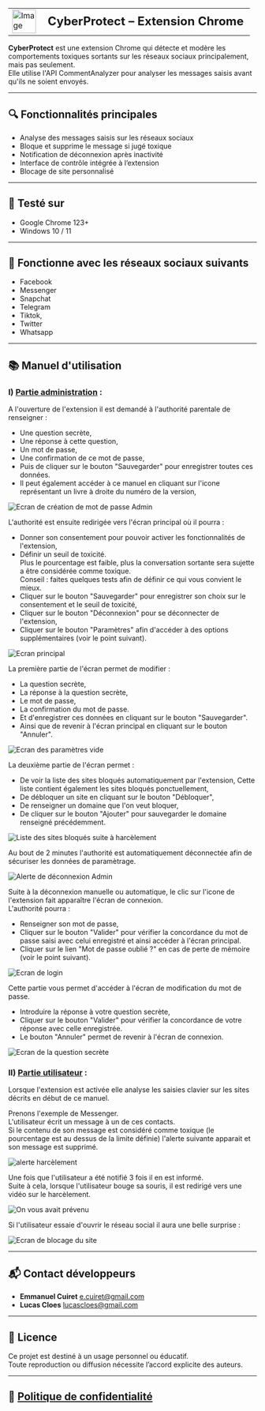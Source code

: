<table>
  <tr>
    <td>
      <img src="/icons/icon_48.png" alt="Image" width="48">
    </td>
    <td style="vertical-align: middle; padding-left: 16px; font-size:24px ">
      <strong>CyberProtect – Extension Chrome</strong>
    </td>
  </tr>
</table>

**CyberProtect** est une extension Chrome qui détecte et modère les comportements toxiques sortants sur les réseaux sociaux principalement, mais pas seulement.<br>
Elle utilise l'API CommentAnalyzer pour analyser les messages saisis avant qu'ils ne soient envoyés.

---

## 🔍 Fonctionnalités principales

- Analyse des messages saisis sur les réseaux sociaux
- Bloque et supprime le message si jugé toxique
- Notification de déconnexion après inactivité
- Interface de contrôle intégrée à l’extension
- Blocage de site personnalisé

---

## 🧪 Testé sur

- Google Chrome 123+
- Windows 10 / 11

---

## 🧪 Fonctionne avec les réseaux sociaux suivants

- Facebook
- Messenger
- Snapchat
- Telegram
- Tiktok,
- Twitter
- Whatsapp

---

## 📚 Manuel d'utilisation

### I) <u>Partie administration</u> :

A l'ouverture de l'extension il est demandé à l'authorité parentale de renseigner :

- Une question secrète,
- Une réponse à cette question,
- Un mot de passe,
- Une confirmation de ce mot de passe,
- Puis de cliquer sur le bouton "Sauvegarder" pour enregistrer toutes ces données.
- Il peut également accéder à ce manuel en cliquant sur l'icone représentant un livre à droite du numéro de la version,

![Ecran de création de mot de passe Admin](/images/image-1.png)

L'authorité est ensuite redirigée vers l'écran principal où il pourra :

- Donner son consentement pour pouvoir activer les fonctionnalités de l'extension,
- Définir un seuil de toxicité.  
  Plus le pourcentage est faible, plus la conversation sortante sera sujette a être considérée comme toxique.  
   Conseil : faites quelques tests afin de définir ce qui vous convient le mieux.
- Cliquer sur le bouton "Sauvegarder" pour enregistrer son choix sur le consentement et le seuil de toxicité,
- Cliquer sur le bouton "Déconnexion" pour se déconnecter de l'extension,
- Cliquer sur le bouton "Paramètres" afin d'accéder à des options supplémentaires (voir le point suivant).

![Ecran principal](/images/image-3.png)

La première partie de l'écran permet de modifier :

- La question secrète,
- La réponse à la question secrète,
- Le mot de passe,
- La confirmation du mot de passe.
- Et d'enregistrer ces données en cliquant sur le bouton "Sauvegarder".
- Ainsi que de revenir à l'écran principal en cliquant sur le bouton "Annuler".

![Ecran des paramètres vide](/images/image-4.png)

La deuxième partie de l'écran permet :

- De voir la liste des sites bloqués automatiquement par l'extension,
  Cette liste contient également les sites bloqués ponctuellement,
- De débloquer un site en cliquant sur le bouton "Débloquer",
- De renseigner un domaine que l'on veut bloquer,
- De cliquer sur le bouton "Ajouter" pour sauvegarder le domaine renseigné précédemment.

![Liste des sites bloqués suite à harcèlement](/images/image-5.png)

Au bout de 2 minutes l'authorité est automatiquement déconnectée afin de sécuriser les données de paramètrage.

![Alerte de déconnexion Admin](/images/image-12.png)

Suite à la déconnexion manuelle ou automatique, le clic sur l'icone de l'extension fait apparaître l'écran de connexion.  
L'authorité pourra :

- Renseigner son mot de passe,
- Cliquer sur le bouton "Valider" pour vérifier la concordance du mot de passe saisi avec celui enregistré et ainsi accéder à l'écran principal.
- Cliquer sur le lien "Mot de passe oublié ?" en cas de perte de mémoire (voir le point suivant).

![Ecran de login](/images/image-2.png)

Cette partie vous permet d'accéder à l'écran de modification du mot de passe.

- Introduire la réponse à votre question secrète,
- Cliquer sur le bouton "Valider" pour vérifier la concordance de votre réponse avec celle enregistrée.
- Le bouton "Annuler" permet de revenir à l'écran de connexion.

![Ecran de la question secrète](/images/image-6.png)

### II) <u>Partie utilisateur</u> :

Lorsque l'extension est activée elle analyse les saisies clavier sur les sites décrits en début de ce manuel.

Prenons l'exemple de Messenger.  
L'utilisateur écrit un message à un de ces contacts.  
Si le contenu de son message est considéré comme toxique (le pourcentage est au dessus de la limite définie)
l'alerte suivante apparait et son message est supprimé.

![alerte harcèlement](/images/image-9.png)

Une fois que l'utilisateur a été notifié 3 fois il en est informé.  
Suite à cela, lorsque l'utilisateur bouge sa souris, il est redirigé vers une vidéo sur le harcèlement.

![On vous avait prévenu](/images/image-10.png)

Si l'utilisateur essaie d'ouvrir le réseau social il aura une belle surprise :

![Ecran de blocage du site](/images/image-11.png)

---

## 📬 Contact développeurs

- **Emmanuel Cuiret** e.cuiret@gmail.com
- **Lucas Cloes** lucascloes@gmail.com

---

## 📝 Licence

Ce projet est destiné à un usage personnel ou éducatif.  
Toute reproduction ou diffusion nécessite l’accord explicite des auteurs.

---

## 📝 <a href="#" id="open-privacyRules" title="Privacy rules">Politique de confidentialité</a>
